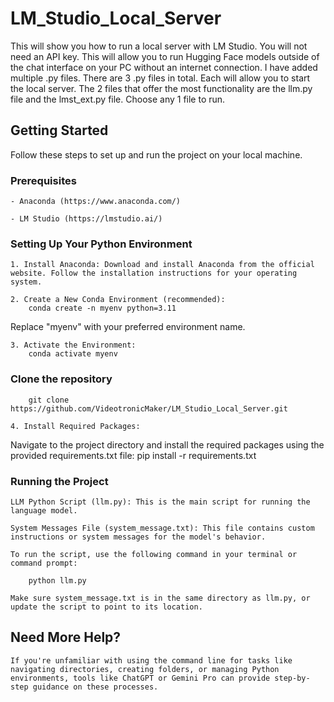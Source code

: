 # LM_Studio_Local_Server
This will show you how to run a local server with LM Studio.  You will not need an API key.  This will allow you to run Hugging Face models outside of the chat interface on your PC without an internet connection.  I have added multiple .py files.  There are 3 .py files in total.  Each will allow you to start the local server.  The 2 files that offer the most functionality are the llm.py file and the lmst_ext.py file.  Choose any 1 file to run.  
## Getting Started
Follow these steps to set up and run the project on your local machine.
### Prerequisites
    - Anaconda (https://www.anaconda.com/)

    - LM Studio (https://lmstudio.ai/)

### Setting Up Your Python Environment
    1. Install Anaconda: Download and install Anaconda from the official website. Follow the installation instructions for your operating system.
    
    2. Create a New Conda Environment (recommended):
        conda create -n myenv python=3.11

Replace "myenv" with your preferred environment name.

    3. Activate the Environment:
        conda activate myenv

### Clone the repository
        git clone https://github.com/VideotronicMaker/LM_Studio_Local_Server.git
    
    4. Install Required Packages:
    
Navigate to the project directory and install the required packages using the provided requirements.txt file:
        pip install -r requirements.txt

### Running the Project
    LLM Python Script (llm.py): This is the main script for running the language model.

    System Messages File (system_message.txt): This file contains custom instructions or system messages for the model's behavior.

    To run the script, use the following command in your terminal or command prompt:

        python llm.py

    Make sure system_message.txt is in the same directory as llm.py, or update the script to point to its location.


## Need More Help?
    If you're unfamiliar with using the command line for tasks like navigating directories, creating folders, or managing Python environments, tools like ChatGPT or Gemini Pro can provide step-by-step guidance on these processes.

